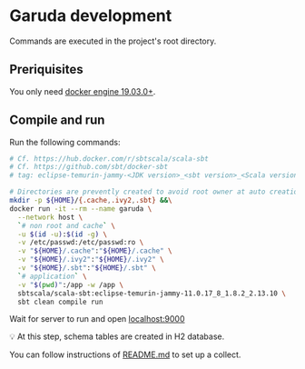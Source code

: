 # Garuda development

Commands are executed in the project's root directory.

## Preriquisites

You only need [docker engine 19.03.0+](https://docs.docker.com/get-docker/).

## Compile and run

Run the following commands:
```sh
# Cf. https://hub.docker.com/r/sbtscala/scala-sbt
# Cf. https://github.com/sbt/docker-sbt
# tag: eclipse-temurin-jammy-<JDK version>_<sbt version>_<Scala version>

# Directories are prevently created to avoid root owner at auto creation by bind mount with a non root container
mkdir -p ${HOME}/{.cache,.ivy2,.sbt} &&\
docker run -it --rm --name garuda \
  --network host \
  `# non root and cache` \
  -u $(id -u):$(id -g) \
  -v /etc/passwd:/etc/passwd:ro \
  -v "${HOME}/.cache":"${HOME}/.cache" \
  -v "${HOME}/.ivy2":"${HOME}/.ivy2" \
  -v "${HOME}/.sbt":"${HOME}/.sbt" \
  `# application` \
  -v "$(pwd)":/app -w /app \
  sbtscala/scala-sbt:eclipse-temurin-jammy-11.0.17_8_1.8.2_2.13.10 \
  sbt clean compile run
```

Wait for server to run and open [localhost:9000]()

💡 At this step, schema tables are created in H2 database.

You can follow instructions of [README.md]() to set up a collect.

